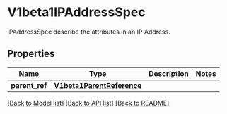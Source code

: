 # V1beta1IPAddressSpec

IPAddressSpec describe the attributes in an IP Address.
## Properties
Name | Type | Description | Notes
------------ | ------------- | ------------- | -------------
**parent_ref** | [**V1beta1ParentReference**](V1beta1ParentReference.md) |  | 

[[Back to Model list]](../README.md#documentation-for-models) [[Back to API list]](../README.md#documentation-for-api-endpoints) [[Back to README]](../README.md)


